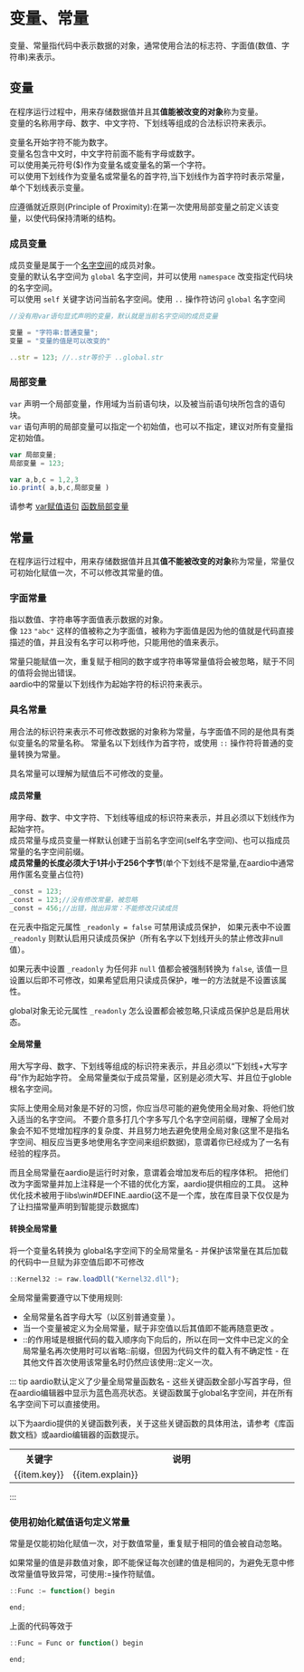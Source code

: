 # 变量、常量

变量、常量指代码中表示数据的对象，通常使用合法的标志符、字面值(数值、字符串)来表示。

## 变量

在程序运行过程中，用来存储数据值并且其**值能被改变的对象**称为变量。<br>
变量的名称用字母、数字、中文字符、下划线等组成的合法标识符来表示。

变量名开始字符不能为数字。<br>
变量名包含中文时，中文字符前面不能有字母或数字。<br>
可以使用美元符号($)作为变量名或变量名的第一个字符。<br>
可以使用下划线作为变量名或常量名的首字符,当下划线作为首字符时表示常量，单个下划线表示变量。

应遵循就近原则(Principle of Proximity):在第一次使用局部变量之前定义该变量，以使代码保持清晰的结构。

### 成员变量

成员变量是属于一个[名字空间]()的成员对象。<br>
变量的默认名字空间为 `global` 名字空间，并可以使用 `namespace` 改变指定代码块的名字空间。<br>
可以使用 `self` 关键字访问当前名字空间。使用 `..` 操作符访问 `global` 名字空间

```js :no-line-numbers
//没有用var语句显式声明的变量，默认就是当前名字空间的成员变量

变量 = "字符串:普通变量";
变量 = "变量的值是可以改变的"

..str = 123; //..str等价于 ..global.str
```

### 局部变量

`var` 声明一个局部变量，作用域为当前语句块，以及被当前语句块所包含的语句块。<br>
`var` 语句声明的局部变量可以指定一个初始值，也可以不指定，建议对所有变量指定初始值。

```js :no-line-numbers
var 局部变量;
局部变量 = 123;

var a,b,c = 1,2,3
io.print( a,b,c,局部变量 )
```

请参考 [var赋值语句]() [函数局部变量]()

## 常量

在程序运行过程中，用来存储数据值并且其**值不能被改变的对象**称为常量，常量仅可初始化赋值一次，不可以修改其常量的值。

### 字面常量

指以数值、字符串等字面值表示数据的对象。<br>
像 `123` `"abc"` 这样的值被称之为字面值，被称为字面值是因为他的值就是代码直接描述的值，并且没有名字可以称呼他，只能用他的值来表示。

常量只能赋值一次，重复赋于相同的数字或字符串等常量值将会被忽略，赋于不同的值将会抛出错误。<br>
aardio中的常量以下划线作为起始字符的标识符来表示。

### 具名常量

用合法的标识符来表示不可修改数据的对象称为常量，与字面值不同的是他具有类似变量名的常量名称。
常量名以下划线作为首字符，或使用 `::` 操作符将普通的变量转换为常量。

具名常量可以理解为赋值后不可修改的变量。

#### 成员常量

用字母、数字、中文字符、下划线等组成的标识符来表示，并且必须以下划线作为起始字符。<br>
成员常量与成员变量一样默认创建于当前名字空间(self名字空间)、也可以指成员常量的名字空间前缀。<br>
**成员常量的长度必须大于1并小于256个字节**(单个下划线不是常量,在aardio中通常用作匿名变量占位符)

```js :no-line-numbers
_const = 123;
_const = 123;//没有修改常量，被忽略
_const = 456;//出错，抛出异常：不能修改只读成员
```

在元表中指定元属性 `_readonly = false` 可禁用读成员保护，
如果元表中不设置 `_readonly` 则默认启用只读成员保护（所有名字以下划线开头的禁止修改非null值）。

如果元表中设置 `_readonly` 为任何非 `null` 值都会被强制转换为 `false`,
该值一旦设置以后即不可修改，如果希望启用只读成员保护，唯一的方法就是不设置该属性。

global对象无论元属性 `_readonly` 怎么设置都会被忽略,只读成员保护总是启用状态。


#### 全局常量

用大写字母、数字、下划线等组成的标识符来表示，并且必须以“下划线+大写字母”作为起始字符。
全局常量类似于成员常量，区别是必须大写、并且位于globle根名字空间。

实际上使用全局对象是不好的习惯，你应当尽可能的避免使用全局对象、将他们放入适当的名字空间。
不要介意多打几个字多写几个名字空间前缀，理解了全局对象会不知不觉增加程序的复杂度、并且努力地去避免使用全局对象(这里不是指名字空间、相反应当更多地使用名字空间来组织数据)，意谓着你已经成为了一名有经验的程序员。

而且全局常量在aardio是运行时对象，意谓着会增加发布后的程序体积。
把他们改为字面常量并加上注释是一个不错的优化方案，aardio提供相应的工具。
这种优化技术被用于libs\\win\#DEFINE.aardio(这不是一个库，放在库目录下仅仅是为了让扫描常量声明到智能提示数据库)

#### 转换全局常量

将一个变量名转换为 global名字空间下的全局常量名 - 并保护该常量在其后加载的代码中一旦赋为非空值后即不可修改

```js :no-line-numbers
::Kernel32 := raw.loadDll("Kernel32.dll");
```

全局常量需要遵守以下使用规则:

* 全局常量名首字母大写（以区别普通变量 ）。
* 当一个变量被定义为全局常量，赋于非空值以后其值即不能再随意更改 。
* ::的作用域是根据代码的载入顺序向下向后的，所以在同一文件中已定义的全局常量名再次使用时可以省略::前缀，但因为代码文件的载入有不确定性 - 在其他文件首次使用该常量名时仍然应该使用::定义一次。

::: tip
aardio默认定义了少量全局常量函数名 - 这些关键函数全部小写首字母，但在aardio编辑器中显示为蓝色高亮状态。关键函数属于global名字空间，并在所有名字空间下可以直接使用。

以下为aardio提供的关键函数列表，关于这些关键函数的具体用法，请参考《库函数文档》或aardio编辑器的函数提示。

<table>
	<tr>
	    <th>关键字</th>
	    <th width="100%">说明</th>
	</tr>
	<tr v-for="item in keyFunction" :key="item">
	    <td>{{item.key}}</td>
	    <td>{{item.explain}}</td>
	</tr>
</table>

:::


### 使用初始化赋值语句定义常量

常量是仅能初始化赋值一次，对于数值常量，重复赋于相同的值会被自动忽略。

如果常量的值是非数值对象，即不能保证每次创建的值是相同的，为避免无意中修改常量值导致异常，可使用:=操作符赋值。

```js :no-line-numbers
::Func := function() begin

end;
```

上面的代码等效于

```js :no-line-numbers
::Func = Func or function() begin

end;
```





<script>
import {keyFunction} from '/docs/deploy'
export default {
  setup() {
    return {
		keyFunction
    }
  }
}
</script>
